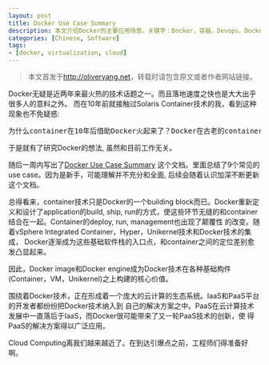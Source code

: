 ```yaml
---
layout: post
title: Docker Use Case Summary
description: 本文介绍Docker的主要应用场景。关键字：Docker，容器，Devops，Docker镜像，PaaS，CaaS，内核，Linux，IaaS，云计算，虚拟化，微架构。
categories: [Chinese, Software]
tags:
- [docker, virtualization, cloud]
---
```


>本文首发于<http://oliveryang.net>，转载时请包含原文或者作者网站链接。

Docker无疑是近两年来最火热的技术话题之一。而且落地速度之快也是大大出乎很多人的意料之外。
而在10年前就接触过Solaris Container技术的我，看到这种现象也不免疑惑:

<pre>为什么container在10年后借助Docker火起来了？Docker在古老的container技术基础上做了什么什么创新?</pre>

于是就有了研究Docker的想法, 虽然和目前工作无关。

随后一周内写出了[Docker Use Case Summary](https://github.com/yangoliver/mydoc/raw/master/share/docker_use_case_summary.pdf)
这个文档。里面总结了9个常见的use case。因为是新手，可能理解并不充分和全面,
后续会随着认识加深不断更新这个文档。

总得看来，container技术只是Docker的一个building block而已。Docker重新定义和设计了application的build,
ship, run的方式，使这些环节无缝的和container结合在一起。Container的deploy, run, management也出现了颠覆性
的改变。随着vSphere Integrated Container，Hyper，Unikernel技术和Docker技术的集成，
Docker逐渐成为这些基础软件栈的入口点，和container之间的定位差别愈发凸显起来。

因此，Docker image和Docker engine成为Docker技术在各种基础构件(Container，VM，Unikernel)之上构建的核心价值。

围绕着Docker技术，正在形成着一个庞大的云计算的生态系统。IaaS和PaaS平台的开发者都纷纷把Docker技术纳入到
自己的解决方案之中。PaaS在云计算技术发展中一直落后于IaaS，而Docker很可能带来了又一轮PaaS技术的创新，使
得PaaS的解决方案得以广泛应用。

Cloud Computing离我们越来越近了。在到达引爆点之前，工程师们得准备好啊。
